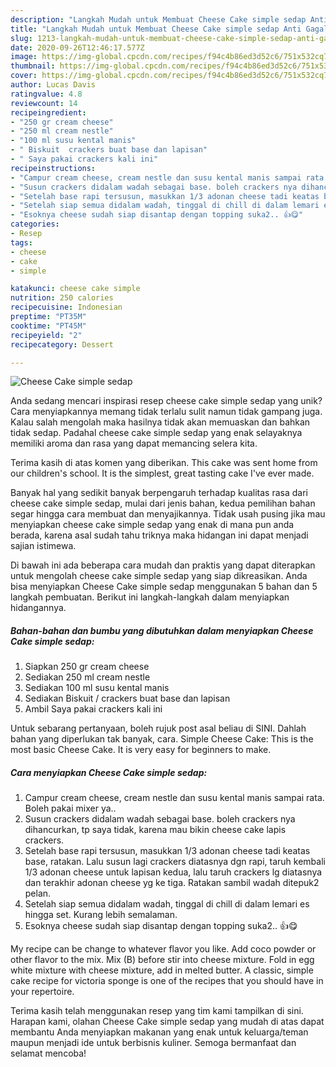```yaml
---
description: "Langkah Mudah untuk Membuat Cheese Cake simple sedap Anti Gagal"
title: "Langkah Mudah untuk Membuat Cheese Cake simple sedap Anti Gagal"
slug: 1213-langkah-mudah-untuk-membuat-cheese-cake-simple-sedap-anti-gagal
date: 2020-09-26T12:46:17.577Z
image: https://img-global.cpcdn.com/recipes/f94c4b86ed3d52c6/751x532cq70/cheese-cake-simple-sedap-foto-resep-utama.jpg
thumbnail: https://img-global.cpcdn.com/recipes/f94c4b86ed3d52c6/751x532cq70/cheese-cake-simple-sedap-foto-resep-utama.jpg
cover: https://img-global.cpcdn.com/recipes/f94c4b86ed3d52c6/751x532cq70/cheese-cake-simple-sedap-foto-resep-utama.jpg
author: Lucas Davis
ratingvalue: 4.8
reviewcount: 14
recipeingredient:
- "250 gr cream cheese"
- "250 ml cream nestle"
- "100 ml susu kental manis"
- " Biskuit  crackers buat base dan lapisan"
- " Saya pakai crackers kali ini"
recipeinstructions:
- "Campur cream cheese, cream nestle dan susu kental manis sampai rata. Boleh pakai mixer ya.."
- "Susun crackers didalam wadah sebagai base. boleh crackers nya dihancurkan, tp saya tidak, karena mau bikin cheese cake lapis crackers."
- "Setelah base rapi tersusun, masukkan 1/3 adonan cheese tadi keatas base, ratakan. Lalu susun lagi crackers diatasnya dgn rapi, taruh kembali 1/3 adonan cheese untuk lapisan kedua, lalu taruh crackers lg diatasnya dan terakhir adonan cheese yg ke tiga. Ratakan sambil wadah ditepuk2 pelan."
- "Setelah siap semua didalam wadah, tinggal di chill di dalam lemari es hingga set. Kurang lebih semalaman."
- "Esoknya cheese sudah siap disantap dengan topping suka2.. 👍😋"
categories:
- Resep
tags:
- cheese
- cake
- simple

katakunci: cheese cake simple 
nutrition: 250 calories
recipecuisine: Indonesian
preptime: "PT35M"
cooktime: "PT45M"
recipeyield: "2"
recipecategory: Dessert

---
```



![Cheese Cake simple sedap](https://img-global.cpcdn.com/recipes/f94c4b86ed3d52c6/751x532cq70/cheese-cake-simple-sedap-foto-resep-utama.jpg)

Anda sedang mencari inspirasi resep cheese cake simple sedap yang unik? Cara menyiapkannya memang tidak terlalu sulit namun tidak gampang juga. Kalau salah mengolah maka hasilnya tidak akan memuaskan dan bahkan tidak sedap. Padahal cheese cake simple sedap yang enak selayaknya memiliki aroma dan rasa yang dapat memancing selera kita.

Terima kasih di atas komen yang diberikan. This cake was sent home from our children&#39;s school. It is the simplest, great tasting cake I&#39;ve ever made.

Banyak hal yang sedikit banyak berpengaruh terhadap kualitas rasa dari cheese cake simple sedap, mulai dari jenis bahan, kedua pemilihan bahan segar hingga cara membuat dan menyajikannya. Tidak usah pusing jika mau menyiapkan cheese cake simple sedap yang enak di mana pun anda berada, karena asal sudah tahu triknya maka hidangan ini dapat menjadi sajian istimewa.


Di bawah ini ada beberapa cara mudah dan praktis yang dapat diterapkan untuk mengolah cheese cake simple sedap yang siap dikreasikan. Anda bisa menyiapkan Cheese Cake simple sedap menggunakan 5 bahan dan 5 langkah pembuatan. Berikut ini langkah-langkah dalam menyiapkan hidangannya.

<!--inarticleads1-->

##### Bahan-bahan dan bumbu yang dibutuhkan dalam menyiapkan Cheese Cake simple sedap:

1. Siapkan 250 gr cream cheese
1. Sediakan 250 ml cream nestle
1. Sediakan 100 ml susu kental manis
1. Sediakan  Biskuit / crackers buat base dan lapisan
1. Ambil  Saya pakai crackers kali ini


Untuk sebarang pertanyaan, boleh rujuk post asal beliau di SINI. Dahlah bahan yang diperlukan tak banyak, cara. Simple Cheese Cake: This is the most basic Cheese Cake. It is very easy for beginners to make. 

<!--inarticleads2-->

##### Cara menyiapkan Cheese Cake simple sedap:

1. Campur cream cheese, cream nestle dan susu kental manis sampai rata. Boleh pakai mixer ya..
1. Susun crackers didalam wadah sebagai base. boleh crackers nya dihancurkan, tp saya tidak, karena mau bikin cheese cake lapis crackers.
1. Setelah base rapi tersusun, masukkan 1/3 adonan cheese tadi keatas base, ratakan. Lalu susun lagi crackers diatasnya dgn rapi, taruh kembali 1/3 adonan cheese untuk lapisan kedua, lalu taruh crackers lg diatasnya dan terakhir adonan cheese yg ke tiga. Ratakan sambil wadah ditepuk2 pelan.
1. Setelah siap semua didalam wadah, tinggal di chill di dalam lemari es hingga set. Kurang lebih semalaman.
1. Esoknya cheese sudah siap disantap dengan topping suka2.. 👍😋


My recipe can be change to whatever flavor you like. Add coco powder or other flavor to the mix. Mix (B) before stir into cheese mixture. Fold in egg white mixture with cheese mixture, add in melted butter. A classic, simple cake recipe for victoria sponge is one of the recipes that you should have in your repertoire. 

Terima kasih telah menggunakan resep yang tim kami tampilkan di sini. Harapan kami, olahan Cheese Cake simple sedap yang mudah di atas dapat membantu Anda menyiapkan makanan yang enak untuk keluarga/teman maupun menjadi ide untuk berbisnis kuliner. Semoga bermanfaat dan selamat mencoba!
